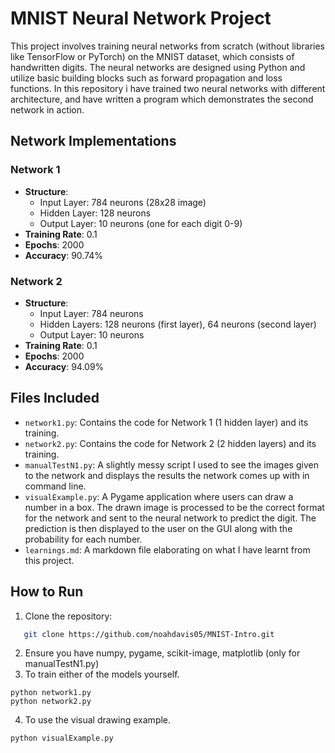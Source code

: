 # MNIST Neural Network Project

This project involves training neural networks from scratch (without libraries like TensorFlow or PyTorch) on the MNIST dataset, which consists of handwritten digits. The neural networks are designed using Python and utilize basic building blocks such as forward propagation and loss functions. In this repository i have trained two neural networks with different architecture, and have written a program which demonstrates the second network in action.

## Network Implementations

### Network 1
- **Structure**: 
  - Input Layer: 784 neurons (28x28 image)
  - Hidden Layer: 128 neurons
  - Output Layer: 10 neurons (one for each digit 0-9)
- **Training Rate**: 0.1
- **Epochs**: 2000
- **Accuracy**: 90.74%

### Network 2
- **Structure**:
  - Input Layer: 784 neurons
  - Hidden Layers: 128 neurons (first layer), 64 neurons (second layer)
  - Output Layer: 10 neurons
- **Training Rate**: 0.1
- **Epochs**: 2000
- **Accuracy**: 94.09%

## Files Included

- `network1.py`: Contains the code for Network 1 (1 hidden layer) and its training.
- `network2.py`: Contains the code for Network 2 (2 hidden layers) and its training.
- `manualTestN1.py`: A slightly messy script I used to see the images given to the network and displays the results the network comes up with in command line.
- `visualExample.py`: A Pygame application where users can draw a number in a box. The drawn image is processed to be the correct format for the network and sent to the neural network to predict the digit. The prediction is then displayed to the user on the GUI along with the probability for each number.
- `learnings.md`: A markdown file elaborating on what I have learnt from this project.

## How to Run

1. Clone the repository:
 ```bash
    git clone https://github.com/noahdavis05/MNIST-Intro.git
 ```
2. Ensure you have numpy, pygame, scikit-image, matplotlib (only for manualTestN1.py)
3. To train either of the models yourself.
```
python network1.py
python network2.py
```
4. To use the visual drawing example.
```
python visualExample.py
```
   
